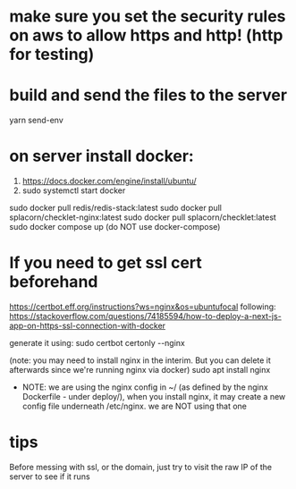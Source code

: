 # make sure you set the security rules on aws to allow https and http! (http for testing)

# build and send the files to the server

yarn send-env

# on server install docker:

1. https://docs.docker.com/engine/install/ubuntu/
2. sudo systemctl start docker

sudo docker pull redis/redis-stack:latest
sudo docker pull splacorn/checklet-nginx:latest
sudo docker pull splacorn/checklet:latest
sudo docker compose up (do NOT use docker-compose)

# If you need to get ssl cert beforehand

https://certbot.eff.org/instructions?ws=nginx&os=ubuntufocal
following: https://stackoverflow.com/questions/74185594/how-to-deploy-a-next-js-app-on-https-ssl-connection-with-docker

generate it using:
sudo certbot certonly --nginx

(note: you may need to install nginx in the interim. But you can delete it afterwards since we're running nginx via docker)
sudo apt install nginx

-   NOTE: we are using the nginx config in ~/ (as defined by the nginx Dockerfile - under deploy/), when you install nginx, it may create a new config file underneath /etc/nginx. we are NOT using that one

# tips

Before messing with ssl, or the domain, just try to visit the raw IP of the server to see if it runs

